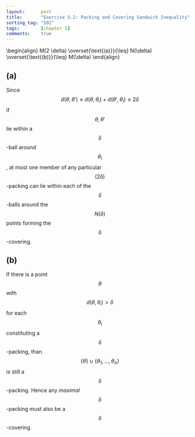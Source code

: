 ```yaml
---
layout:      post
title:       "Exercise 5.2: Packing and Covering Sandwich Inequality"
sorting_tag: "502"
tags:        [chapter 5]
comments:    true
---
```


\begin{align}
  M(2 \delta)
  \overset{\text{(a)}}{\leq}
  N(\delta)
  \overset{\text{(b)}}{\leq}
  M(\delta)
\end{align}

## (a)

Since
$$d(\theta, \theta') \leq d(\theta, \theta_i) + d(\theta', \theta_i) \leq 2 \delta$$
if $$\theta, \theta'$$ lie within a $$\delta$$-ball around $$\theta_i$$, at most
one member of any particular $$(2\delta)$$-packing can lie within each of the
$$\delta$$-balls around the $$N(\delta)$$ points forming the
$$\delta$$-covering.

## (b)

If there is a point $$\theta$$ with $$d(\theta, \theta_i) > \delta$$ for each
$$\theta_i$$ constituting a $$\delta$$-packing, than
$$\lbrace \theta \rbrace \cup \lbrace \theta_1, \ldots, \theta_n \rbrace$$ is
still a $$\delta$$-packing. Hence any _maximal_ $$\delta$$-packing must also be
a $$\delta$$-covering.
